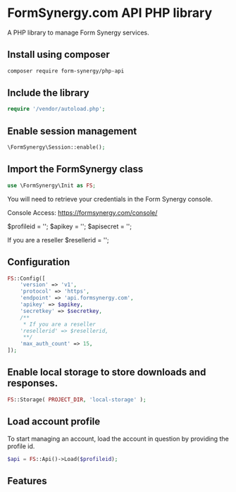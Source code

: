 # FormSynergy.com API PHP library

A PHP library to manage Form Synergy services.

## Install using composer
```bash
composer require form-synergy/php-api
```

## Include the library
```php
require '/vendor/autoload.php';
```

##  Enable session management
```PHP
\FormSynergy\Session::enable();
```

## Import the FormSynergy class
```PHP
use \FormSynergy\Init as FS;
```

You will need to retrieve your credentials in the Form Synergy console.

Console Access: https://formsynergy.com/console/

$profileid = '';
$apikey = '';
$apisecret = '';

If you are a reseller
$resellerid = '';




## Configuration
```PHP
FS::Config([
    'version' => 'v1',
    'protocol' => 'https',
    'endpoint' => 'api.formsynergy.com',
    'apikey' => $apikey,
    'secretkey' => $secretkey,
    /**
     * If you are a reseller
    'resellerid' => $resellerid,
     **/
    'max_auth_count' => 15,
]);
```

## Enable local storage to store downloads and responses. 
```PHP
FS::Storage( PROJECT_DIR, 'local-storage' );
```

## Load account profile
To start managing an account, load the account in question by providing the profile id.
```PHP
$api = FS::Api()->Load($profileid);
```
## Features
 
